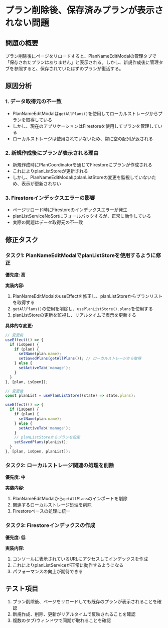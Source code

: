 # プラン削除後、保存済みプランが表示されない問題

## 問題の概要
プラン削除後にページをリロードすると、PlanNameEditModalの管理タブで「保存されたプランはありません」と表示される。しかし、新規作成後に管理タブを参照すると、保存されていたはずのプランが復活する。

## 原因分析

### 1. データ取得元の不一致
- PlanNameEditModalは`getAllPlans()`を使用してローカルストレージからプランを取得している
- しかし、現在のアプリケーションはFirestoreを使用してプランを管理している
- ローカルストレージは使用されていないため、常に空の配列が返される

### 2. 新規作成後にプランが表示される理由
- 新規作成時にPlanCoordinatorを通じてFirestoreにプランが作成される
- これによりplanListStoreが更新される
- しかし、PlanNameEditModalはplanListStoreの変更を監視していないため、表示が更新されない

### 3. Firestoreインデックスエラーの影響
- ページリロード時にFirestoreのインデックスエラーが発生
- planListServiceNoSortにフォールバックするが、正常に動作している
- 実際の問題はデータ取得元の不一致

## 修正タスク

### タスク1: PlanNameEditModalでplanListStoreを使用するように修正
**優先度: 高**

**実装内容:**
1. PlanNameEditModalのuseEffectを修正し、planListStoreからプランリストを取得する
2. `getAllPlans()`の使用を削除し、`usePlanListStore().plans`を使用する
3. planListStoreの更新を監視し、リアルタイムで表示を更新する

**具体的な変更:**
```typescript
// 変更前
useEffect(() => {
  if (isOpen) {
    if (plan) {
      setName(plan.name);
      setSavedPlans(getAllPlans()); // ローカルストレージから取得
    } else {
      setActiveTab('manage');
    }
  }
}, [plan, isOpen]);

// 変更後
const planList = usePlanListStore((state) => state.plans);

useEffect(() => {
  if (isOpen) {
    if (plan) {
      setName(plan.name);
    } else {
      setActiveTab('manage');
    }
    // planListStoreからプランを設定
    setSavedPlans(planList);
  }
}, [plan, isOpen, planList]);
```

### タスク2: ローカルストレージ関連の処理を削除
**優先度: 中**

**実装内容:**
1. PlanNameEditModalから`getAllPlans`のインポートを削除
2. 関連するローカルストレージ処理を削除
3. Firestoreベースの処理に統一

### タスク3: Firestoreインデックスの作成
**優先度: 低**

**実装内容:**
1. コンソールに表示されているURLにアクセスしてインデックスを作成
2. これによりplanListServiceが正常に動作するようになる
3. パフォーマンスの向上が期待できる

## テスト項目
1. プラン削除後、ページをリロードしても既存のプランが表示されることを確認
2. 新規作成、削除、更新がリアルタイムで反映されることを確認
3. 複数のタブ/ウィンドウで同期が取れることを確認
